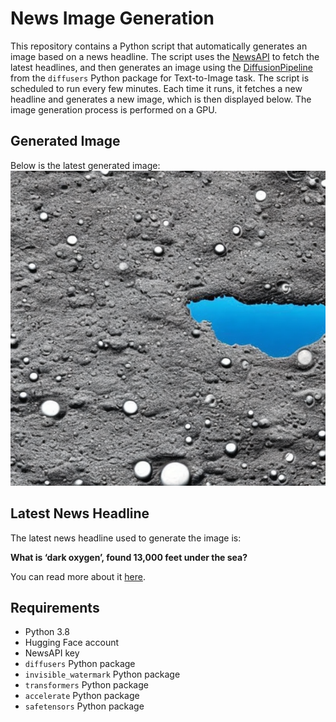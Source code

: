 # News Image Generation
This repository contains a Python script that automatically generates an image based on a news headline. The script uses the [NewsAPI](https://newsapi.org/) to fetch the latest headlines, and then generates an image using the [DiffusionPipeline](https://github.com/huggingface/diffusers) from the `diffusers` Python package for Text-to-Image task.
The script is scheduled to run every few minutes. Each time it runs, it fetches a new headline and generates a new image, which is then displayed below. The image generation process is performed on a GPU.

## Generated Image
Below is the latest generated image:
![Generated Image](image.png)

## Latest News Headline
The latest news headline used to generate the image is:

**What is ‘dark oxygen’, found 13,000 feet under the sea?**

You can read more about it [here](https://news.google.com/rss/articles/CBMiW2h0dHBzOi8vd3d3LmFsamF6ZWVyYS5jb20vbmV3cy8yMDI0LzcvMjQvd2hhdC1pcy1kYXJrLW94eWdlbi1mb3VuZC0xMzAwMC1mZWV0LXVuZGVyLXRoZS1zZWHSAV9odHRwczovL3d3dy5hbGphemVlcmEuY29tL2FtcC9uZXdzLzIwMjQvNy8yNC93aGF0LWlzLWRhcmstb3h5Z2VuLWZvdW5kLTEzMDAwLWZlZXQtdW5kZXItdGhlLXNlYQ?oc=5).

## Requirements
- Python 3.8
- Hugging Face account
- NewsAPI key
- `diffusers` Python package
- `invisible_watermark` Python package
- `transformers` Python package
- `accelerate` Python package
- `safetensors` Python package
